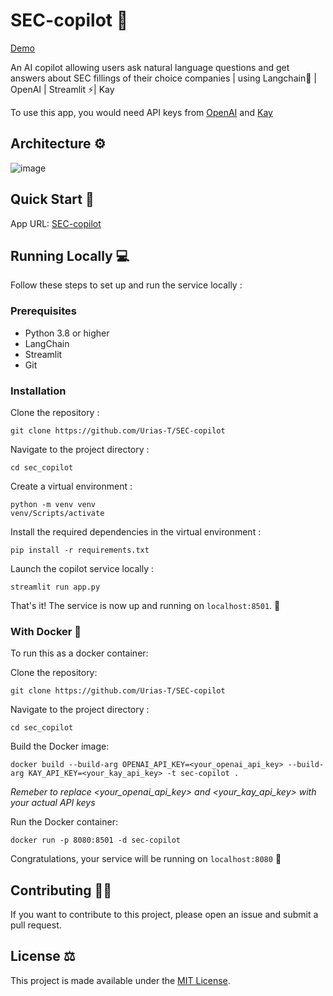 # SEC-copilot 🤖

[Demo](https://www.loom.com/share/a3595d3042414380ba1bd193f4ca0b49?sid=4c441f24-8fea-48ee-b7d3-c4f14685f80b)

An AI copilot allowing users ask natural language questions and get answers about SEC fillings of their choice companies | using Langchain🦜 | OpenAI | Streamlit ⚡| Kay 

To use this app, you would need API keys from [OpenAI](https://help.openai.com/en/articles/4936850-where-do-i-find-my-secret-api-key) and [Kay](https://kay.ai/)

## Architecture ⚙️

![image](https://github.com/Urias-T/SEC-copilot/assets/51706516/b9a68c09-d622-46d1-ae84-25cbd9aac2a3)



## Quick Start 🚀

App URL: [SEC-copilot](https://sec-copilot.streamlit.app/)

## Running Locally 💻

Follow these steps to set up and run the service locally :

### Prerequisites
- Python 3.8 or higher
- LangChain
- Streamlit
- Git

### Installation
Clone the repository :

```
git clone https://github.com/Urias-T/SEC-copilot
```

Navigate to the project directory :

```
cd sec_copilot
```

Create a virtual environment :

```
python -m venv venv
venv/Scripts/activate
```

Install the required dependencies in the virtual environment :

```
pip install -r requirements.txt
```

Launch the copilot service locally :

```
streamlit run app.py
```

That's it! The service is now up and running on ```localhost:8501```. 🤗

### With Docker 🐋

To run this as a docker container:

Clone the repository:

```
git clone https://github.com/Urias-T/SEC-copilot
```

Navigate to the project directory :

```
cd sec_copilot
```

Build the Docker image:

```
docker build --build-arg OPENAI_API_KEY=<your_openai_api_key> --build-arg KAY_API_KEY=<your_kay_api_key> -t sec-copilot .
```

*Remeber to replace <your_openai_api_key> and <your_kay_api_key> with your actual API keys*

Run the Docker container:

```
docker run -p 8080:8501 -d sec-copilot
```

Congratulations, your service will be running on ```localhost:8080``` 🎉

## Contributing 🙌🏽
If you want to contribute to this project, please open an issue and submit a pull request.


## License ⚖️
This project is made available under the [MIT License](https://github.com/Urias-T/SEC-copilot/blob/main/LICENSE). 
